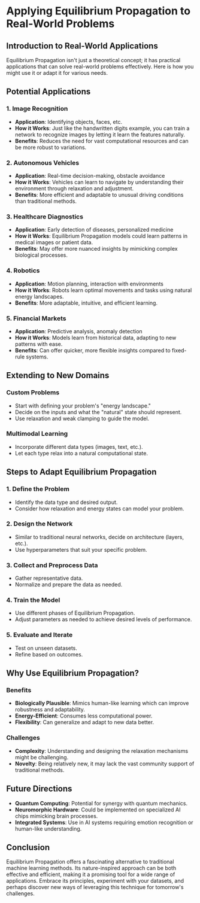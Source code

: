 # Applying Equilibrium Propagation to Real-World Problems

## Introduction to Real-World Applications

Equilibrium Propagation isn't just a theoretical concept; it has practical applications that can solve real-world problems effectively. Here is how you might use it or adapt it for various needs.

## Potential Applications

### 1. Image Recognition
- **Application**: Identifying objects, faces, etc.
- **How it Works**: Just like the handwritten digits example, you can train a network to recognize images by letting it learn the features naturally.
- **Benefits**: Reduces the need for vast computational resources and can be more robust to variations.

### 2. Autonomous Vehicles
- **Application**: Real-time decision-making, obstacle avoidance
- **How it Works**: Vehicles can learn to navigate by understanding their environment through relaxation and adjustment.
- **Benefits**: More efficient and adaptable to unusual driving conditions than traditional methods.

### 3. Healthcare Diagnostics
- **Application**: Early detection of diseases, personalized medicine
- **How it Works**: Equilibrium Propagation models could learn patterns in medical images or patient data.
- **Benefits**: May offer more nuanced insights by mimicking complex biological processes.

### 4. Robotics
- **Application**: Motion planning, interaction with environments
- **How it Works**: Robots learn optimal movements and tasks using natural energy landscapes.
- **Benefits**: More adaptable, intuitive, and efficient learning.

### 5. Financial Markets
- **Application**: Predictive analysis, anomaly detection
- **How it Works**: Models learn from historical data, adapting to new patterns with ease.
- **Benefits**: Can offer quicker, more flexible insights compared to fixed-rule systems.

## Extending to New Domains

### Custom Problems
- Start with defining your problem's "energy landscape."
- Decide on the inputs and what the "natural" state should represent.
- Use relaxation and weak clamping to guide the model.

### Multimodal Learning
- Incorporate different data types (images, text, etc.).
- Let each type relax into a natural computational state.

## Steps to Adapt Equilibrium Propagation

### 1. Define the Problem
- Identify the data type and desired output.
- Consider how relaxation and energy states can model your problem.

### 2. Design the Network
- Similar to traditional neural networks, decide on architecture (layers, etc.).
- Use hyperparameters that suit your specific problem.

### 3. Collect and Preprocess Data
- Gather representative data.
- Normalize and prepare the data as needed.

### 4. Train the Model
- Use different phases of Equilibrium Propagation.
- Adjust parameters as needed to achieve desired levels of performance.

### 5. Evaluate and Iterate
- Test on unseen datasets.
- Refine based on outcomes.

## Why Use Equilibrium Propagation?

### Benefits
- **Biologically Plausible**: Mimics human-like learning which can improve robustness and adaptability.
- **Energy-Efficient**: Consumes less computational power.
- **Flexibility**: Can generalize and adapt to new data better.

### Challenges
- **Complexity**: Understanding and designing the relaxation mechanisms might be challenging.
- **Novelty**: Being relatively new, it may lack the vast community support of traditional methods.

## Future Directions
- **Quantum Computing**: Potential for synergy with quantum mechanics.
- **Neuromorphic Hardware**: Could be implemented on specialized AI chips mimicking brain processes.
- **Integrated Systems**: Use in AI systems requiring emotion recognition or human-like understanding.

## Conclusion

Equilibrium Propagation offers a fascinating alternative to traditional machine learning methods. Its nature-inspired approach can be both effective and efficient, making it a promising tool for a wide range of applications. Embrace its principles, experiment with your datasets, and perhaps discover new ways of leveraging this technique for tomorrow's challenges.
